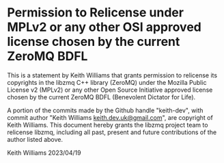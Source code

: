 # Permission to Relicense under MPLv2 or any other OSI approved license chosen by the current ZeroMQ BDFL

This is a statement by Keith Williams
that grants permission to relicense its copyrights in the libzmq C++
library (ZeroMQ) under the Mozilla Public License v2 (MPLv2) or any other 
Open Source Initiative approved license chosen by the current ZeroMQ 
BDFL (Benevolent Dictator for Life).

A portion of the commits made by the Github handle "keith-dev", with
commit author "Keith Williams <keith.dev.uk@gmail.com>", are copyright of Keith Williams.
This document hereby grants the libzmq project team to relicense libzmq, 
including all past, present and future contributions of the author listed above.

Keith Williams
2023/04/19
